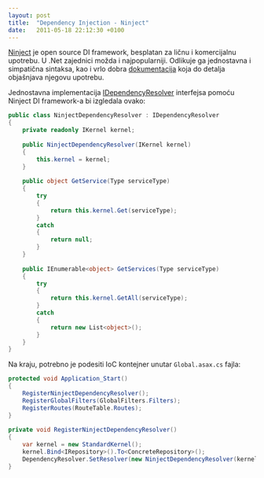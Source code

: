 ```yaml
---
layout: post
title:  "Dependency Injection - Ninject"
date:   2011-05-18 22:12:30 +0100
---
```


[Ninject](http://ninject.org/) je open source DI framework, besplatan za ličnu i komercijalnu upotrebu. U .Net zajednici možda i najpopularniji. Odlikuje ga jednostavna i simpatična sintaksa, kao i vrlo dobra [dokumentacija](https://github.com/ninject/ninject/wiki) koja do detalja objašnjava njegovu upotrebu.

Jednostavna implementacija [IDependencyResolver](http://msdn.microsoft.com/en-us/library/system.web.mvc.idependencyresolver.aspx) interfejsa pomoću Ninject DI framework-a bi izgledala ovako:

```csharp
public class NinjectDependencyResolver : IDependencyResolver
{
    private readonly IKernel kernel;
 
    public NinjectDependencyResolver(IKernel kernel)
    {
        this.kernel = kernel;
    }
 
    public object GetService(Type serviceType)
    {
        try
        {
            return this.kernel.Get(serviceType);
        }
        catch
        {
            return null;
        }
    }
 
    public IEnumerable<object> GetServices(Type serviceType)
    {
        try
        {
            return this.kernel.GetAll(serviceType);
        }
        catch
        {
            return new List<object>();
        }
    }
}
```

Na kraju, potrebno je podesiti IoC kontejner unutar `Global.asax.cs` fajla:

```csharp
protected void Application_Start()
{
    RegisterNinjectDependencyResolver();
    RegisterGlobalFilters(GlobalFilters.Filters);
    RegisterRoutes(RouteTable.Routes);
}
 
private void RegisterNinjectDependencyResolver()
{
    var kernel = new StandardKernel();
    kernel.Bind<IRepository>().To<ConcreteRepository>();
    DependencyResolver.SetResolver(new NinjectDependencyResolver(kernel));
}
```

